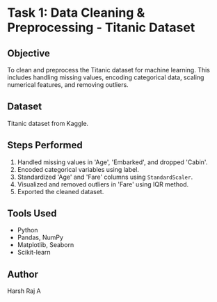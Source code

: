 # Task 1: Data Cleaning & Preprocessing - Titanic Dataset

## Objective
To clean and preprocess the Titanic dataset for machine learning. This includes handling missing values, encoding categorical data, scaling numerical features, and removing outliers.

## Dataset
Titanic dataset from Kaggle.

## Steps Performed
1. Handled missing values in 'Age', 'Embarked', and dropped 'Cabin'.
2. Encoded categorical variables using label.
3. Standardized 'Age' and 'Fare' columns using `StandardScaler`.
4. Visualized and removed outliers in 'Fare' using IQR method.
5. Exported the cleaned dataset.

## Tools Used
- Python
- Pandas, NumPy
- Matplotlib, Seaborn
- Scikit-learn

## Author
Harsh Raj A
